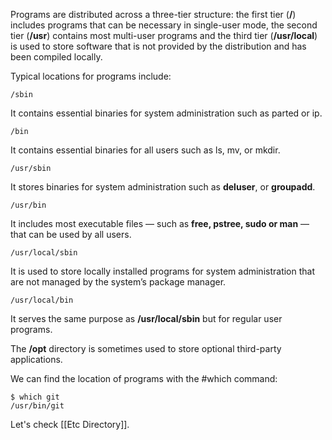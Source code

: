 Programs are distributed across a three-tier structure: the first tier (**/**) includes programs that can be necessary in single-user mode, the second tier (**/usr**) contains most multi-user programs and the third tier (**/usr/local**) is used to store software that is not provided by the distribution and has been compiled locally.

Typical locations for programs include:

```
/sbin
```
It contains essential binaries for system administration such as parted or ip.
```
/bin
```
It contains essential binaries for all users such as ls, mv, or mkdir.
```
/usr/sbin
```
It stores binaries for system administration such as **deluser**, or **groupadd**.
```
/usr/bin
```
It includes most executable files — such as **free, pstree, sudo or man** — that can be used by all users.
```
/usr/local/sbin
```
It is used to store locally installed programs for system administration that are not managed by the system’s package manager.
```
/usr/local/bin
```
It serves the same purpose as **/usr/local/sbin** but for regular user programs.

The **/opt** directory is sometimes used to store optional third-party applications.

We can find the location of programs with the #which command:
```
$ which git
/usr/bin/git
```

Let's check [[Etc Directory]].